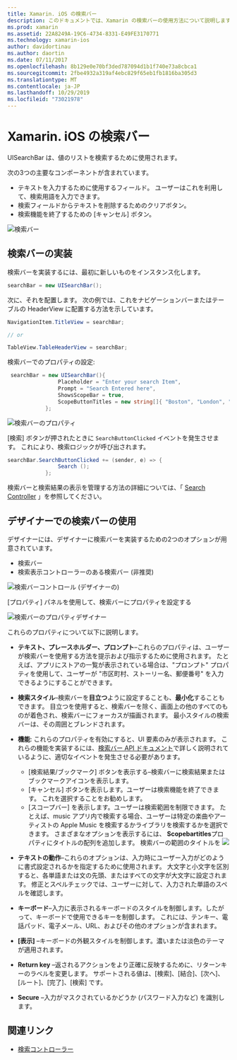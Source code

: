 ```yaml
---
title: Xamarin. iOS の検索バー
description: このドキュメントでは、Xamarin の検索バーの使用方法について説明します。 検索バーをプログラムおよびストーリーボードで作成する方法について説明します。
ms.prod: xamarin
ms.assetid: 22A8249A-19C6-4734-8331-E49FE3170771
ms.technology: xamarin-ios
author: davidortinau
ms.author: daortin
ms.date: 07/11/2017
ms.openlocfilehash: 8b129e0e70bf3ded787094d1b1f740e73a8cbca1
ms.sourcegitcommit: 2fbe4932a319af4ebc829f65eb1fb1816ba305d3
ms.translationtype: MT
ms.contentlocale: ja-JP
ms.lasthandoff: 10/29/2019
ms.locfileid: "73021978"
---
```

# <a name="search-bars-in-xamarinios"></a>Xamarin. iOS の検索バー

UISearchBar は、値のリストを検索するために使用されます。

次の3つの主要なコンポーネントが含まれています。

- テキストを入力するために使用するフィールド。 ユーザーはこれを利用して、検索用語を入力できます。
- 検索フィールドからテキストを削除するためのクリアボタン。
- 検索機能を終了するための [キャンセル] ボタン。

![検索バー](searchbar-images/image1.png)

## <a name="implementing-the-search-bar"></a>検索バーの実装

検索バーを実装するには、最初に新しいものをインスタンス化します。

```csharp
searchBar = new UISearchBar();
```

次に、それを配置します。 次の例では、これをナビゲーションバーまたはテーブルの HeaderView に配置する方法を示しています。

```csharp
NavigationItem.TitleView = searchBar;

// or

TableView.TableHeaderView = searchBar;
```

検索バーでのプロパティの設定:

```csharp
 searchBar = new UISearchBar(){
                Placeholder = "Enter your search Item",
                Prompt = "Search Entered here",
                ShowsScopeBar = true,
                ScopeButtonTitles = new string[]{ "Boston", "London", "SF" },
            };
```

![検索バーのプロパティ](searchbar-images/image6.png)

[検索] ボタンが押されたときに `SearchButtonClicked` イベントを発生させます。 これにより、検索ロジックが呼び出されます。

```csharp
searchBar.SearchButtonClicked += (sender, e) => {
                Search ();
            };
```

検索バーと検索結果の表示を管理する方法の詳細については、「 [Search Controller](https://github.com/xamarin/recipes/tree/master/Recipes/ios/content_controls/search-controller) 」を参照してください。

## <a name="using-the-search-bar-in-the-designer"></a>デザイナーでの検索バーの使用

デザイナーには、デザイナーに検索バーを実装するための2つのオプションが用意されています。

- 検索バー
- 検索表示コントローラーのある検索バー (非推奨)

![検索バーコントロール (デザイナーの)](searchbar-images/image2.png)

[プロパティ] パネルを使用して、検索バーにプロパティを設定する

![検索バーのプロパティデザイナー](searchbar-images/image3.png)

これらのプロパティについて以下に説明します。

- **テキスト、プレースホルダー、プロンプト**–これらのプロパティは、ユーザーが検索バーを使用する方法を提示および指示するために使用されます。 たとえば、アプリにストアの一覧が表示されている場合は、"プロンプト" プロパティを使用して、ユーザーが "市区町村、ストーリー名、郵便番号" を入力できるようにすることができます。
- **検索スタイル**–検索バーを**目立つ**ように設定することも、**最小化**することもできます。 目立つを使用すると、検索バーを除く、画面上の他のすべてのものが着色され、検索バーにフォーカスが描画されます。 最小スタイルの検索バーは、その周囲とブレンドされます。
- **機能**: これらのプロパティを有効にすると、UI 要素のみが表示されます。 これらの機能を実装するには、[検索バー API ドキュメント](xref:UIKit.UISearchBar)で詳しく説明されているように、適切なイベントを発生させる必要があります。
  - [検索結果/ブックマーク] ボタンを表示する–検索バーに検索結果またはブックマークアイコンを表示します。
  - [キャンセル] ボタンを表示します。ユーザーは検索機能を終了できます。 これを選択することをお勧めします。
  - [スコープバー] を表示します。ユーザーは検索範囲を制限できます。 たとえば、music アプリ内で検索する場合、ユーザーは特定の楽曲やアーティストの Apple Music を検索するかライブラリを検索するかを選択できます。 さまざまなオプションを表示するには、 **Scopebartitles**プロパティにタイトルの配列を追加します。
  検索バーの範囲のタイトルを ![](searchbar-images/image4.png)

- **テキストの動作**–これらのオプションは、入力時にユーザー入力がどのように書式設定されるかを指定するために使用されます。 大文字と小文字を区別すると、各単語または文の先頭、またはすべての文字が大文字に設定されます。 修正とスペルチェックでは、ユーザーに対して、入力された単語のスペルを確認します。
- **キーボード**–入力に表示されるキーボードのスタイルを制御します。したがって、キーボードで使用できるキーを制御します。 これには、テンキー、電話パッド、電子メール、URL、およびその他のオプションが含まれます。
- **[表示]** –キーボードの外観スタイルを制御します。濃いまたは淡色のテーマが適用されます。
- **Return key** –返されるアクションをより正確に反映するために、リターンキーのラベルを変更します。 サポートされる値は、[検索]、[結合]、[次へ]、[ルート]、[完了]、[検索] です。
- **Secure** –入力がマスクされているかどうか (パスワード入力など) を識別します。

## <a name="related-links"></a>関連リンク

- [検索コントローラー](https://github.com/xamarin/recipes/tree/master/Recipes/ios/content_controls/search-controller)
